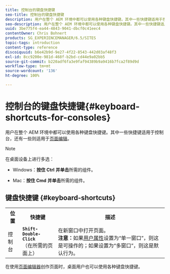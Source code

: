 ```yaml
---
title: 控制台的键盘快捷键
seo-title: 控制台的键盘快捷键
description: 用户在整个 AEM 环境中都可以使用各种键盘快捷键。其中一些快捷键适用于控制台，还有一些则适用于页面编辑。
seo-description: 用户在整个 AEM 环境中都可以使用各种键盘快捷键。其中一些快捷键适用于控制台，还有一些则适用于页面编辑。
uuid: 3be775f4-ea44-4843-9041-dbcf0c41eec4
contentOwner: Chris Bohnert
products: SG_EXPERIENCEMANAGER/6.5/SITES
topic-tags: introduction
content-type: reference
discoiquuid: b6e42b9d-9e27-4f22-8543-442d03af48f3
exl-id: 8cc9200e-981d-468f-b2bd-cd44e9a02bb5
source-git-commit: b220adf6fa3e9faf94389b9a9416b7fca2f89d9d
workflow-type: tm+mt
source-wordcount: '136'
ht-degree: 100%

---
```


# 控制台的键盘快捷键{#keyboard-shortcuts-for-consoles}

用户在整个 AEM 环境中都可以使用各种键盘快捷键。其中一些快捷键适用于控制台，还有一些则适用于[页面编辑](/help/sites-classic-ui-authoring/classic-page-author-keyboard-shortcuts.md)。

>[!NOTE]
>
>在桌面设备上进行多选：
>
>* Windows：**按住 Ctrl** **并单击**&#x200B;所需的组件。
>
>* Mac：**按住 Cmd** **并单击**&#x200B;所需的组件。
>



## 键盘快捷键 {#keyboard-shortcuts}

<table>
 <tbody>
  <tr>
   <th>位置</th>
   <th>快捷键</th>
   <th>描述</th>
  </tr>
  <tr>
   <td>控制台</td>
   <td><strong><code>Shift-Double-Click</code></strong><br /> （在所需的页面上）</td>
   <td>在新窗口中打开页面。<br />
<strong>注意：</strong>如果<a href="/help/sites-classic-ui-authoring/author-env-user-props.md">用户属性</a>设置为“单一窗口”，则这是可操作的；如果设置为“多窗口”，则这是默认行为。</td>
  </tr>
 </tbody>
</table>

在使用[页面编辑器](/help/sites-classic-ui-authoring/classic-page-author-keyboard-shortcuts.md)创作页面时，桌面用户也可以使用各种键盘快捷键。
